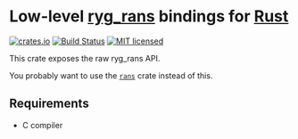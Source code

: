 # Low-level [ryg_rans](https://github.com/rygorous/ryg_rans) bindings for [Rust](https://www.rust-lang.org/)

[![crates.io](https://img.shields.io/crates/v/ryg_rans_sys.svg)](https://crates.io/crates/ryg_rans_sys)
[![Build Status](https://github.com/m4tx/ryg-rans-sys/workflows/Rust%20CI/badge.svg)](https://github.com/m4tx/ryg-rans-sys/actions)
[![MIT licensed](https://img.shields.io/badge/license-MIT-blue.svg)](https://github.com/m4tx/ryg-rans-sys/blob/master/LICENSE)

This crate exposes the raw ryg_rans API.

You probably want to use the [`rans`](https://crates.io/crates/rans) crate
instead of this.

## Requirements

* C compiler
